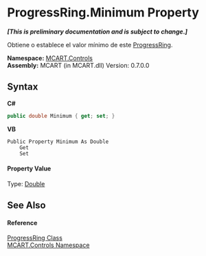 # ProgressRing.Minimum Property 
 _**\[This is preliminary documentation and is subject to change.\]**_

Obtiene o establece el valor mínimo de este <a href="479c7f61-4494-3db6-3c8c-d3948d9ce248">ProgressRing</a>.

**Namespace:**&nbsp;<a href="1c9d7a8e-81d4-838a-f87d-7379b253b6ce">MCART.Controls</a><br />**Assembly:**&nbsp;MCART (in MCART.dll) Version: 0.7.0.0

## Syntax

**C#**<br />
``` C#
public double Minimum { get; set; }
```

**VB**<br />
``` VB
Public Property Minimum As Double
	Get
	Set
```


#### Property Value
Type: <a href="http://msdn2.microsoft.com/es-es/library/643eft0t" target="_blank">Double</a>

## See Also


#### Reference
<a href="479c7f61-4494-3db6-3c8c-d3948d9ce248">ProgressRing Class</a><br /><a href="1c9d7a8e-81d4-838a-f87d-7379b253b6ce">MCART.Controls Namespace</a><br />